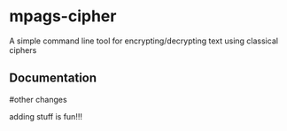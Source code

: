 # mpags-cipher
A simple command line tool for encrypting/decrypting text using classical ciphers

## Documentation 

#other changes

adding stuff is fun!!!